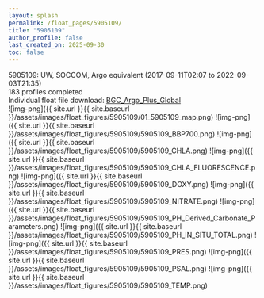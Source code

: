 ```yaml
---
layout: splash
permalink: /float_pages/5905109/
title: "5905109"
author_profile: false
last_created_on: 2025-09-30
toc: false
---
```

 
5905109: UW, SOCCOM, Argo equivalent (2017-09-11T02:07 to 2022-09-03T21:35)\
183 profiles completed\
Individual float file download: [BGC_Argo_Plus_Global](https://ftp.soest.hawaii.edu/bgc_argo_plus/Individual_Floats/outliers_removed/5905109_Sprof_processed.nc)\
![img-png]({{ site.url }}{{ site.baseurl }}/assets/images/float_figures/5905109/01_5905109_map.png)
![img-png]({{ site.url }}{{ site.baseurl }}/assets/images/float_figures/5905109/5905109_BBP700.png)
![img-png]({{ site.url }}{{ site.baseurl }}/assets/images/float_figures/5905109/5905109_CHLA.png)
![img-png]({{ site.url }}{{ site.baseurl }}/assets/images/float_figures/5905109/5905109_CHLA_FLUORESCENCE.png)
![img-png]({{ site.url }}{{ site.baseurl }}/assets/images/float_figures/5905109/5905109_DOXY.png)
![img-png]({{ site.url }}{{ site.baseurl }}/assets/images/float_figures/5905109/5905109_NITRATE.png)
![img-png]({{ site.url }}{{ site.baseurl }}/assets/images/float_figures/5905109/5905109_PH_Derived_Carbonate_Parameters.png)
![img-png]({{ site.url }}{{ site.baseurl }}/assets/images/float_figures/5905109/5905109_PH_IN_SITU_TOTAL.png)
![img-png]({{ site.url }}{{ site.baseurl }}/assets/images/float_figures/5905109/5905109_PRES.png)
![img-png]({{ site.url }}{{ site.baseurl }}/assets/images/float_figures/5905109/5905109_PSAL.png)
![img-png]({{ site.url }}{{ site.baseurl }}/assets/images/float_figures/5905109/5905109_TEMP.png)
